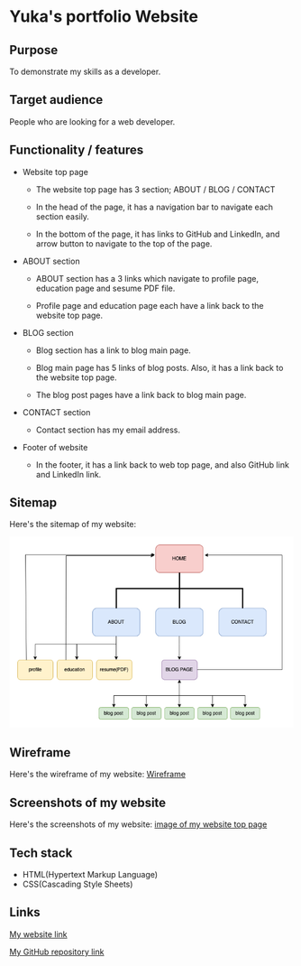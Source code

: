 # Yuka's portfolio Website 


## Purpose

To demonstrate my skills as a developer. 

## Target audience

People who are looking for a web developer.

## Functionality / features

- Website top page

  - The website top page has 3 section; ABOUT / BLOG / CONTACT 

  - In the head of the page, it has a navigation bar to navigate each section easily.

  - In the bottom of the page, it has links to GitHub and LinkedIn, and arrow button to navigate to the top of the page.

- ABOUT section

  - ABOUT section has a 3 links which navigate to profile page, education page and sesume PDF file.

  - Profile page and education page each have a link back to the website top page.

- BLOG section

  - Blog section has a link to blog main page.

  - Blog main page has 5 links of blog posts. Also, it has a link back to the website top page.

  - The blog post pages have a link back to blog main page.

- CONTACT section

  - Contact section has my email address.

- Footer of website

  - In the footer, it has a link back to web top page, and also GitHub link and LinkedIn link.

## Sitemap

Here's the sitemap of my website:

![Sitemap](./docs/portfolio_sitemap.png)

## Wireframe

Here's the wireframe of my website:
[Wireframe](./docs/Portfolio%20-%20wireframe.pdf)

## Screenshots of my website

Here's the screenshots of my website:
[image of my website top page](./docs/Screenshots%20of%20my%20website.pdf)

## Tech stack

- HTML(Hypertext Markup Language)
- CSS(Cascading Style Sheets)


## Links 

[My website link](https://admiring-wozniak-731ae3.netlify.app) 

[My GitHub repository link](https://github.com/YPYT/YukaToshima_T1A2)
